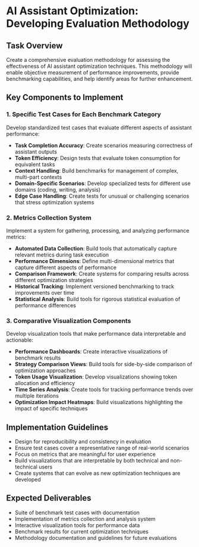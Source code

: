 # AI Assistant Optimization: Developing Evaluation Methodology

## Task Overview
Create a comprehensive evaluation methodology for assessing the effectiveness of AI assistant optimization techniques. This methodology will enable objective measurement of performance improvements, provide benchmarking capabilities, and help identify areas for further enhancement.

## Key Components to Implement

### 1. Specific Test Cases for Each Benchmark Category
Develop standardized test cases that evaluate different aspects of assistant performance:

- **Task Completion Accuracy**: Create scenarios measuring correctness of assistant outputs
- **Token Efficiency**: Design tests that evaluate token consumption for equivalent tasks
- **Context Handling**: Build benchmarks for management of complex, multi-part contexts
- **Domain-Specific Scenarios**: Develop specialized tests for different use domains (coding, writing, analysis)
- **Edge Case Handling**: Create tests for unusual or challenging scenarios that stress optimization systems

### 2. Metrics Collection System
Implement a system for gathering, processing, and analyzing performance metrics:

- **Automated Data Collection**: Build tools that automatically capture relevant metrics during task execution
- **Performance Dimensions**: Define multi-dimensional metrics that capture different aspects of performance
- **Comparison Framework**: Create systems for comparing results across different optimization strategies
- **Historical Tracking**: Implement versioned benchmarking to track improvements over time
- **Statistical Analysis**: Build tools for rigorous statistical evaluation of performance differences

### 3. Comparative Visualization Components
Develop visualization tools that make performance data interpretable and actionable:

- **Performance Dashboards**: Create interactive visualizations of benchmark results
- **Strategy Comparison Views**: Build tools for side-by-side comparison of optimization approaches
- **Token Usage Visualization**: Develop visualizations showing token allocation and efficiency
- **Time Series Analysis**: Create tools for tracking performance trends over multiple iterations
- **Optimization Impact Heatmaps**: Build visualizations highlighting the impact of specific techniques

## Implementation Guidelines
- Design for reproducibility and consistency in evaluation
- Ensure test cases cover a representative range of real-world scenarios
- Focus on metrics that are meaningful for user experience
- Build visualizations that are interpretable by both technical and non-technical users
- Create systems that can evolve as new optimization techniques are developed

## Expected Deliverables
- Suite of benchmark test cases with documentation
- Implementation of metrics collection and analysis system
- Interactive visualization tools for performance data
- Benchmark results for current optimization techniques
- Methodology documentation and guidelines for future evaluations